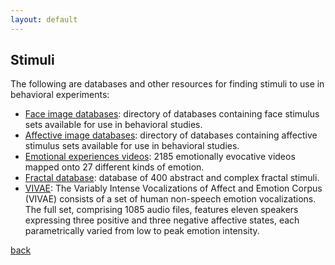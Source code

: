 ```yaml
---
layout: default
---
```


## Stimuli

The following are databases and other resources for finding stimuli to use in behavioral experiments:

- [Face image databases](https://libguides.princeton.edu/facedatabases): directory of databases containing face stimulus sets available for use in behavioral studies.
- [Affective image databases](https://rstudio-pubs-static.s3.amazonaws.com/292892_6ade8ffdbd8344209a6b14de2a045ab0.html): directory of databases containing affective stimulus sets available for use in behavioral studies. 
- [Emotional experiences videos](https://www.alancowen.com/video): 2185 emotionally evocative videos mapped onto 27 different kinds of emotion.
- [Fractal database](https://doi.org/10.3758/s13428-021-01726-y): database of 400 abstract and complex fractal stimuli.
- [VIVAE](https://zenodo.org/record/4066235): The Variably Intense Vocalizations of Affect and Emotion Corpus (VIVAE) consists of a set of human non-speech emotion vocalizations. The full set, comprising 1085 audio files, features eleven speakers expressing three positive and three negative affective states, each parametrically varied from low to peak emotion intensity.

[back](./)
